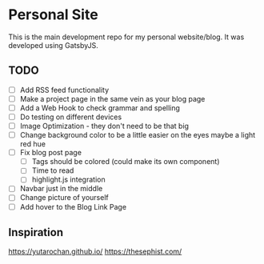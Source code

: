 # Personal Site

This is the main development repo for my personal website/blog. It was developed
using GatsbyJS.

## TODO

- [ ] Add RSS feed functionality
- [ ] Make a project page in the same vein as your blog page
- [ ] Add a Web Hook to check grammar and spelling
- [ ] Do testing on different devices
- [ ] Image Optimization - they don't need to be that big
- [ ] Change background color to be a little easier on the eyes maybe a light red hue
- [ ] Fix blog post page
    - [ ] Tags should be colored (could make its own component)
    - [ ] Time to read
    - [ ] highlight.js integration
- [ ] Navbar just in the middle
- [ ] Change picture of yourself
- [ ] Add hover to the Blog Link Page

## Inspiration

https://yutarochan.github.io/
https://thesephist.com/

